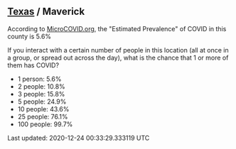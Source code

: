 
## [Texas](/united-states/texas) / Maverick

According to [MicroCOVID.org](http://microcovid.org),
the "Estimated Prevalence" of COVID in this county is 5.6%

If you interact with a certain number of people in this location
(all at once in a group, or spread out across the day), what is the chance that
1 or more of them has COVID?

- 1 person: 5.6%
- 2 people: 10.8%
- 3 people: 15.8%
- 5 people: 24.9%
- 10 people: 43.6%
- 25 people: 76.1%
- 100 people: 99.7%

Last updated: 2020-12-24 00:33:29.333119 UTC
